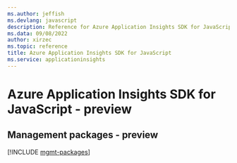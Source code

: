 ```yaml
---
ms.author: jeffish
ms.devlang: javascript
description: Reference for Azure Application Insights SDK for JavaScript
ms.data: 09/08/2022
author: xirzec
ms.topic: reference
title: Azure Application Insights SDK for JavaScript
ms.service: applicationinsights
---
```

# Azure Application Insights SDK for JavaScript - preview

## Management packages - preview
[!INCLUDE [mgmt-packages](application-insights-mgmt-index.md)]